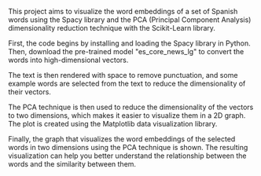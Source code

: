 This project aims to visualize the word embeddings of a set of Spanish words using the Spacy library and the PCA (Principal Component Analysis) dimensionality reduction technique with the Scikit-Learn library.

First, the code begins by installing and loading the Spacy library in Python. Then, download the pre-trained model "es_core_news_lg" to convert the words into high-dimensional vectors.

The text is then rendered with space to remove punctuation, and some example words are selected from the text to reduce the dimensionality of their vectors.

The PCA technique is then used to reduce the dimensionality of the vectors to two dimensions, which makes it easier to visualize them in a 2D graph. The plot is created using the Matplotlib data visualization library.

Finally, the graph that visualizes the word embeddings of the selected words in two dimensions using the PCA technique is shown. The resulting visualization can help you better understand the relationship between the words and the similarity between them.